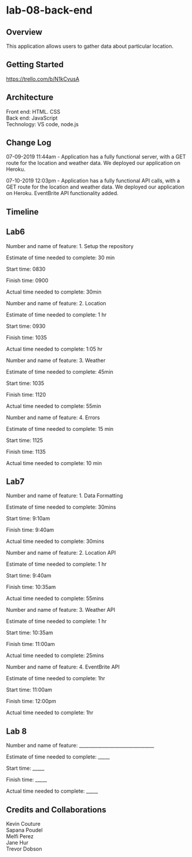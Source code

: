 # lab-08-back-end

## Overview
This application allows users to gather data about particular location. 

## Getting Started
https://trello.com/b/N1kCvusA

## Architecture
Front end: HTML. CSS  
Back end: JavaScript  
Technology: VS code, node.js

## Change Log

07-09-2019 11:44am - Application has a fully functional server, with a GET route for the location and weather data. We deployed our application on Heroku. 

07-10-2019 12:03pm - Application has a fully functional API calls, with a GET route for the location and weather data. We deployed our application on Heroku. EventBrite API functionality added.  


## Timeline

## Lab6

Number and name of feature: 1. Setup the repository

Estimate of time needed to complete: 30 min

Start time: 0830

Finish time: 0900

Actual time needed to complete: 30min
    

Number and name of feature: 2. Location 

Estimate of time needed to complete: 1 hr

Start time: 0930

Finish time: 1035

Actual time needed to complete: 1:05 hr
  
  
Number and name of feature: 3. Weather

Estimate of time needed to complete: 45min

Start time: 1035

Finish time: 1120

Actual time needed to complete: 55min

  

Number and name of feature: 4. Errors

Estimate of time needed to complete: 15 min

Start time: 1125

Finish time: 1135

Actual time needed to complete: 10 min

## Lab7

Number and name of feature: 1. Data Formatting

Estimate of time needed to complete: 30mins  

Start time: 9:10am  

Finish time: 9:40am  

Actual time needed to complete: 30mins  



Number and name of feature: 2. Location API

Estimate of time needed to complete: 1 hr

Start time: 9:40am  

Finish time: 10:35am  

Actual time needed to complete: 55mins  



Number and name of feature: 3. Weather API

Estimate of time needed to complete: 1 hr  

Start time: 10:35am  

Finish time: 11:00am  

Actual time needed to complete: 25mins  


Number and name of feature: 4. EventBrite API

Estimate of time needed to complete: 1hr  

Start time: 11:00am  

Finish time: 12:00pm  

Actual time needed to complete: 1hr  


## Lab 8  
Number and name of feature: ________________________________

Estimate of time needed to complete: _____

Start time: _____

Finish time: _____

Actual time needed to complete: _____

## Credits and Collaborations
Kevin Couture  
Sapana Poudel  
Melfi Perez  
Jane Hur  
Trevor Dobson  
